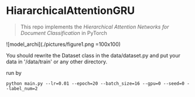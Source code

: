 # HiararchicalAttentionGRU

> This repo implements the *Hierarchical Attention Networks for Document Classification* in PyTorch


![model_archi](./pictures/figure1.png =100x100)

You should rewrite the Dataset class in the data/dataset.py
and put your data in '/data/train' or any other directory.

run by

```
python main.py --lr=0.01 --epoch=20 --batch_size=16 --gpu=0 --seed=0 --label_num=2
```